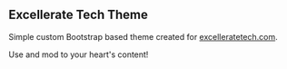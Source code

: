 ## Excellerate Tech Theme

Simple custom Bootstrap based theme created for [excelleratetech.com](https://www.excelleratetech.com).

Use and mod to your heart's content!
